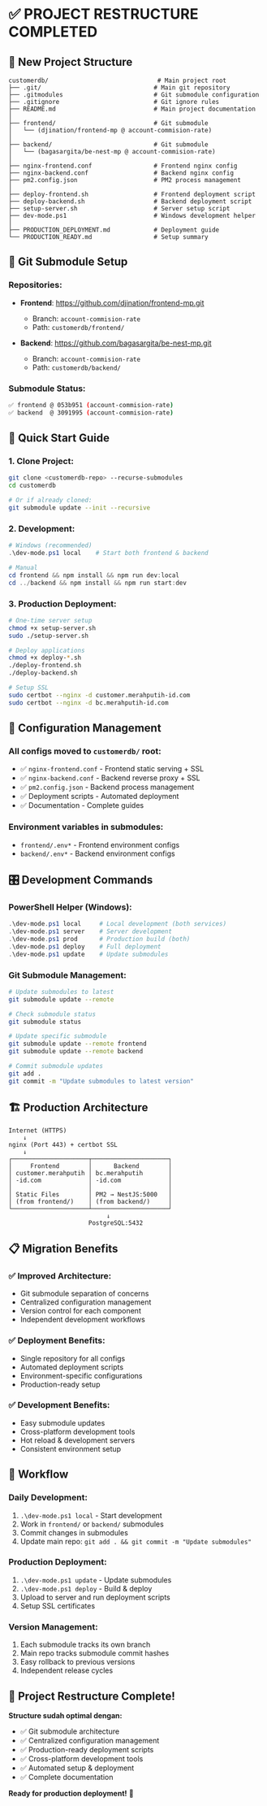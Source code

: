 # ✅ PROJECT RESTRUCTURE COMPLETED

## 🎯 **New Project Structure**

```
customerdb/                              # Main project root
├── .git/                               # Main git repository
├── .gitmodules                         # Git submodule configuration
├── .gitignore                          # Git ignore rules
├── README.md                           # Main project documentation
│
├── frontend/                           # Git submodule
│   └── (djination/frontend-mp @ account-commision-rate)
│
├── backend/                            # Git submodule  
│   └── (bagasargita/be-nest-mp @ account-commision-rate)
│
├── nginx-frontend.conf                 # Frontend nginx config
├── nginx-backend.conf                  # Backend nginx config
├── pm2.config.json                     # PM2 process management
│
├── deploy-frontend.sh                  # Frontend deployment script
├── deploy-backend.sh                   # Backend deployment script
├── setup-server.sh                     # Server setup script
├── dev-mode.ps1                        # Windows development helper
│
├── PRODUCTION_DEPLOYMENT.md            # Deployment guide
└── PRODUCTION_READY.md                 # Setup summary
```

## 🔄 **Git Submodule Setup**

### Repositories:
- **Frontend**: https://github.com/djination/frontend-mp.git
  - Branch: `account-commision-rate`
  - Path: `customerdb/frontend/`

- **Backend**: https://github.com/bagasargita/be-nest-mp.git  
  - Branch: `account-commision-rate`
  - Path: `customerdb/backend/`

### Submodule Status:
```bash
✅ frontend @ 053b951 (account-commision-rate)
✅ backend  @ 3091995 (account-commision-rate)
```

## 🚀 **Quick Start Guide**

### 1. Clone Project:
```bash
git clone <customerdb-repo> --recurse-submodules
cd customerdb

# Or if already cloned:
git submodule update --init --recursive
```

### 2. Development:
```powershell
# Windows (recommended)
.\dev-mode.ps1 local    # Start both frontend & backend

# Manual
cd frontend && npm install && npm run dev:local
cd ../backend && npm install && npm run start:dev
```

### 3. Production Deployment:
```bash
# One-time server setup
chmod +x setup-server.sh
sudo ./setup-server.sh

# Deploy applications
chmod +x deploy-*.sh
./deploy-frontend.sh
./deploy-backend.sh

# Setup SSL
sudo certbot --nginx -d customer.merahputih-id.com
sudo certbot --nginx -d bc.merahputih-id.com
```

## 🔧 **Configuration Management**

### All configs moved to `customerdb/` root:
- ✅ `nginx-frontend.conf` - Frontend static serving + SSL
- ✅ `nginx-backend.conf` - Backend reverse proxy + SSL  
- ✅ `pm2.config.json` - Backend process management
- ✅ Deployment scripts - Automated deployment
- ✅ Documentation - Complete guides

### Environment variables in submodules:
- `frontend/.env*` - Frontend environment configs
- `backend/.env*` - Backend environment configs

## 🎛️ **Development Commands**

### PowerShell Helper (Windows):
```powershell
.\dev-mode.ps1 local     # Local development (both services)
.\dev-mode.ps1 server    # Server development
.\dev-mode.ps1 prod      # Production build (both)
.\dev-mode.ps1 deploy    # Full deployment
.\dev-mode.ps1 update    # Update submodules
```

### Git Submodule Management:
```bash
# Update submodules to latest
git submodule update --remote

# Check submodule status
git submodule status

# Update specific submodule
git submodule update --remote frontend
git submodule update --remote backend

# Commit submodule updates
git add .
git commit -m "Update submodules to latest version"
```

## 🏗️ **Production Architecture**

```
Internet (HTTPS)
    ↓
nginx (Port 443) + certbot SSL
    ↓
┌─────────────────────┬─────────────────────┐
│     Frontend        │      Backend        │
│ customer.merahputih │ bc.merahputih       │
│ -id.com             │ -id.com             │
│                     │                     │
│ Static Files        │ PM2 → NestJS:5000   │
│ (from frontend/)    │ (from backend/)     │
└─────────────────────┴─────────────────────┘
                           ↓
                      PostgreSQL:5432
```

## 📋 **Migration Benefits**

### ✅ **Improved Architecture:**
- Git submodule separation of concerns
- Centralized configuration management  
- Version control for each component
- Independent development workflows

### ✅ **Deployment Benefits:**
- Single repository for all configs
- Automated deployment scripts
- Environment-specific configurations
- Production-ready setup

### ✅ **Development Benefits:**
- Easy submodule updates
- Cross-platform development tools
- Hot reload & development servers
- Consistent environment setup

## 🔄 **Workflow**

### Daily Development:
1. `.\dev-mode.ps1 local` - Start development
2. Work in `frontend/` or `backend/` submodules
3. Commit changes in submodules
4. Update main repo: `git add . && git commit -m "Update submodules"`

### Production Deployment:
1. `.\dev-mode.ps1 update` - Update submodules
2. `.\dev-mode.ps1 deploy` - Build & deploy
3. Upload to server and run deployment scripts
4. Setup SSL certificates

### Version Management:
1. Each submodule tracks its own branch
2. Main repo tracks submodule commit hashes
3. Easy rollback to previous versions
4. Independent release cycles

## 🎉 **Project Restructure Complete!**

**Structure sudah optimal dengan:**
- ✅ Git submodule architecture
- ✅ Centralized configuration management
- ✅ Production-ready deployment scripts
- ✅ Cross-platform development tools
- ✅ Automated setup & deployment
- ✅ Complete documentation

**Ready for production deployment!** 🚀
